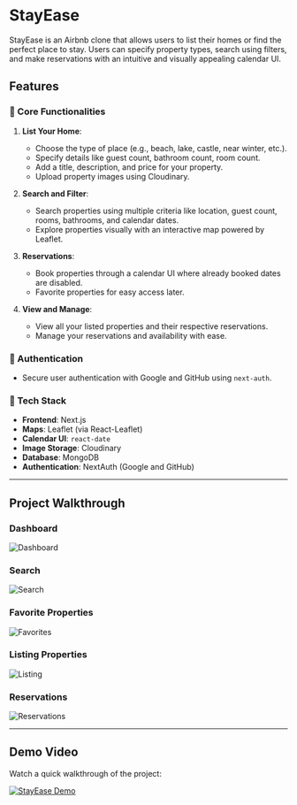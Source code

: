 # StayEase

StayEase is an Airbnb clone that allows users to list their homes or find the perfect place to stay. Users can specify property types, search using filters, and make reservations with an intuitive and visually appealing calendar UI.

## Features

### 🌟 Core Functionalities
1. **List Your Home**:
   - Choose the type of place (e.g., beach, lake, castle, near winter, etc.).
   - Specify details like guest count, bathroom count, room count.
   - Add a title, description, and price for your property.
   - Upload property images using Cloudinary.

2. **Search and Filter**:
   - Search properties using multiple criteria like location, guest count, rooms, bathrooms, and calendar dates.
   - Explore properties visually with an interactive map powered by Leaflet.

3. **Reservations**:
   - Book properties through a calendar UI where already booked dates are disabled.
   - Favorite properties for easy access later.

4. **View and Manage**:
   - View all your listed properties and their respective reservations.
   - Manage your reservations and availability with ease.

### 🔑 Authentication
- Secure user authentication with Google and GitHub using `next-auth`.

### 💾 Tech Stack
- **Frontend**: Next.js
- **Maps**: Leaflet (via React-Leaflet)
- **Calendar UI**: `react-date`
- **Image Storage**: Cloudinary
- **Database**: MongoDB
- **Authentication**: NextAuth (Google and GitHub)

---

## Project Walkthrough

### Dashboard
![Dashboard](link-to-your-dashboard-image)

### Search
![Search](link-to-your-search-image)

### Favorite Properties
![Favorites](link-to-your-favorites-image)

### Listing Properties
![Listing](link-to-your-listing-image)

### Reservations
![Reservations](link-to-your-reservations-image)

---

## Demo Video

Watch a quick walkthrough of the project:

[![StayEase Demo](https://img.youtube.com/vi/YOUR_VIDEO_ID/0.jpg)](https://www.youtube.com/watch?v=YOUR_VIDEO_ID)